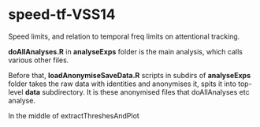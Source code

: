speed-tf-VSS14
==============

Speed limits, and relation to temporal freq limits on attentional tracking. 

**doAllAnalyses.R** in **analyseExps** folder is the main analysis, which calls various other files.

Before that,
**loadAnonymiseSaveData.R** scripts in subdirs of **analyseExps** folder takes the raw data with identities and anonymises it, spits it into 
top-level **data** subdirectory. It is these anonymised files that doAllAnalyses etc analyse.

In the middle of extractThreshesAndPlot